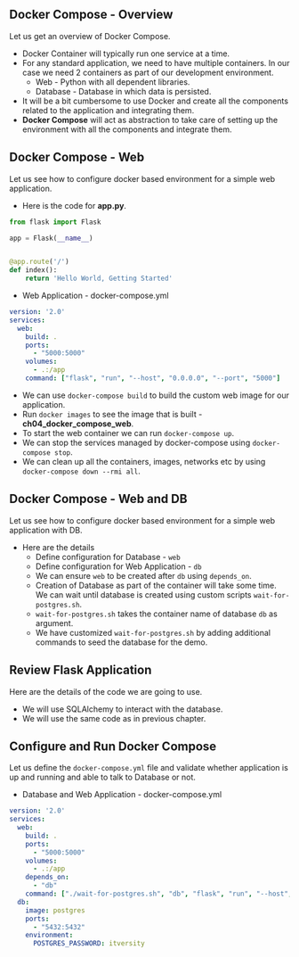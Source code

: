 ## Docker Compose - Overview
Let us get an overview of Docker Compose.
* Docker Container will typically run one service at a time.
* For any standard application, we need to have multiple containers. In our case we need 2 containers as part of our development environment.
  * Web - Python with all dependent libraries.
  * Database - Database in which data is persisted.
* It will be a bit cumbersome to use Docker and create all the components related to the application and integrating them.
* **Docker Compose** will act as abstraction to take care of setting up the environment with all the components and integrate them.

## Docker Compose - Web
Let us see how to configure docker based environment for a simple web application.
* Here is the code for **app.py**.
```python
from flask import Flask

app = Flask(__name__)


@app.route('/')
def index():
    return 'Hello World, Getting Started'
```
* Web Application - docker-compose.yml
```yaml
version: '2.0'
services:
  web:
    build: .
    ports:
      - "5000:5000"
    volumes:
      - .:/app
    command: ["flask", "run", "--host", "0.0.0.0", "--port", "5000"]
```
* We can use `docker-compose build` to build the custom web image for our application.
* Run `docker images` to see the image that is built - **ch04_docker_compose_web**.
* To start the web container we can run `docker-compose up`.
* We can stop the services managed by docker-compose using `docker-compose stop`.
* We can clean up all the containers, images, networks etc by using `docker-compose down --rmi all`.

## Docker Compose - Web and DB
Let us see how to configure docker based environment for a simple web application with DB.
* Here are the details
  * Define configuration for Database - `web`
  * Define configuration for Web Application - `db`
  * We can ensure `web` to be created after `db` using `depends_on`.
  * Creation of Database as part of the container will take some time. We can wait until database is created using custom scripts `wait-for-postgres.sh`.
  * `wait-for-postgres.sh` takes the container name of database `db` as argument.
  * We have customized `wait-for-postgres.sh` by adding additional commands to seed the database for the demo.

## Review Flask Application
Here are the details of the code we are going to use.
* We will use SQLAlchemy to interact with the database.
* We will use the same code as in previous chapter.

## Configure and Run Docker Compose
Let us define the `docker-compose.yml` file and validate whether application is up and running and able to talk to Database or not.
* Database and Web Application - docker-compose.yml
```yaml
version: '2.0'
services:
  web:
    build: .
    ports:
      - "5000:5000"
    volumes:
      - .:/app
    depends_on:
      - "db"
    command: ["./wait-for-postgres.sh", "db", "flask", "run", "--host", "0.0.0.0", "--port", "5000"]
  db:
    image: postgres
    ports:
      - "5432:5432"
    environment:
      POSTGRES_PASSWORD: itversity
```